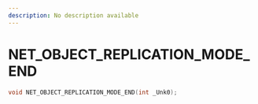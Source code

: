 ```yaml
---
description: No description available 
---
```


# NET_OBJECT_REPLICATION_MODE_END

```cpp
void NET_OBJECT_REPLICATION_MODE_END(int _Unk0);
```